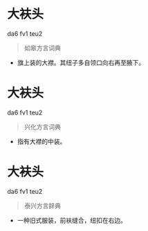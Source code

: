 # 大衭头
da6 fv1 teu2
> 如皋方言词典
- 旗上装的大襟。其纽子多自领口向右再至腋下。

# 大衭头
da6 fv1 teu2
> 兴化方言词典
- 指有大襟的中装。

# 大衭头
da6 fv1 teu2
> 泰兴方言辞典
- 一种旧式服装，前衭缝合，纽扣在右边。
